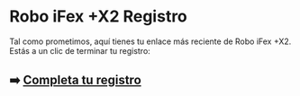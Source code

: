 # Robo iFex +X2 Registro

Tal como prometimos, aquí tienes tu enlace más reciente de Robo iFex +X2. Estás a un clic de terminar tu registro:

## ➡️ [Completa tu registro](#REF!)